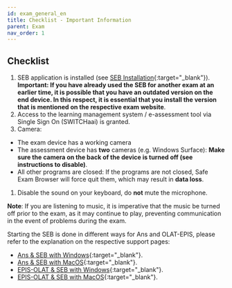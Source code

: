 ```yaml
---
id: exam_general_en
title: Checklist - Important Information
parent: Exam
nav_order: 1
---
```


## Checklist

1. SEB application is installed (see [SEB Installation](https://uzh-oec.github.io/seb-en/Installation%20SEB.html){:target="_blank"}). 
**Important: If you have already used the SEB for another exam at an earlier time, it is possible that you have an outdated version on the end device. In this respect, it is essential that you install the version that is mentioned on the respective exam website**.
1. Access to the learning management system / e-assessment tool via Single Sign On (SWITCHaai) is granted.
1. Camera:
* The exam device has a working camera
* The assessment device has **two** cameras (e.g. Windows Surface): **Make sure the camera on the back of the device is turned off (see instructions to disable)**.
* All other programs are closed: If the programs are not closed, Safe Exam Browser will force quit them, which may result in **data loss**.
1. Disable the sound on your keyboard, do **not** mute the microphone.

**Note**: If you are listening to music, it is imperative that the music be turned off prior to the exam, as it may continue to play, preventing communication in the event of problems during the exam.

Starting the SEB is done in different ways for Ans and OLAT-EPIS, please refer to the explanation on the respective support pages:
* [Ans & SEB with Windows](https://uzh-oec.github.io/seb-en/exam_seb_ans_win_en.html){:target="_blank"}.
* [Ans & SEB with MacOS](https://uzh-oec.github.io/seb-en/exam_seb_ans_mac_en.html){:target="_blank"}.
* [EPIS-OLAT & SEB with Windows](https://uzh-oec.github.io/seb-en/exam_seb_epis_win_en.html){:target="_blank"}.
* [EPIS-OLAT & SEB with MacOS](https://uzh-oec.github.io/seb-en/exam_seb_epis_mac_en.html){:target="_blank"}.
